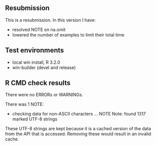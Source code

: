 ## Resubmission

This is a resubmission. In this version I have:

* resolved NOTE on na.omit
* lowered the number of examples to limit their total time

## Test environments
* local win install, R 3.2.0
* win-builder (devel and release)

## R CMD check results
There were no ERRORs or WARNINGs. 

There was 1 NOTE:

* checking data for non-ASCII characters ... NOTE
  Note: found 1317 marked UTF-8 strings

These UTF-8 strings are kept because it is a cached version of
the data from the API that is accessed. Removing these would 
result in an invalid cache.
